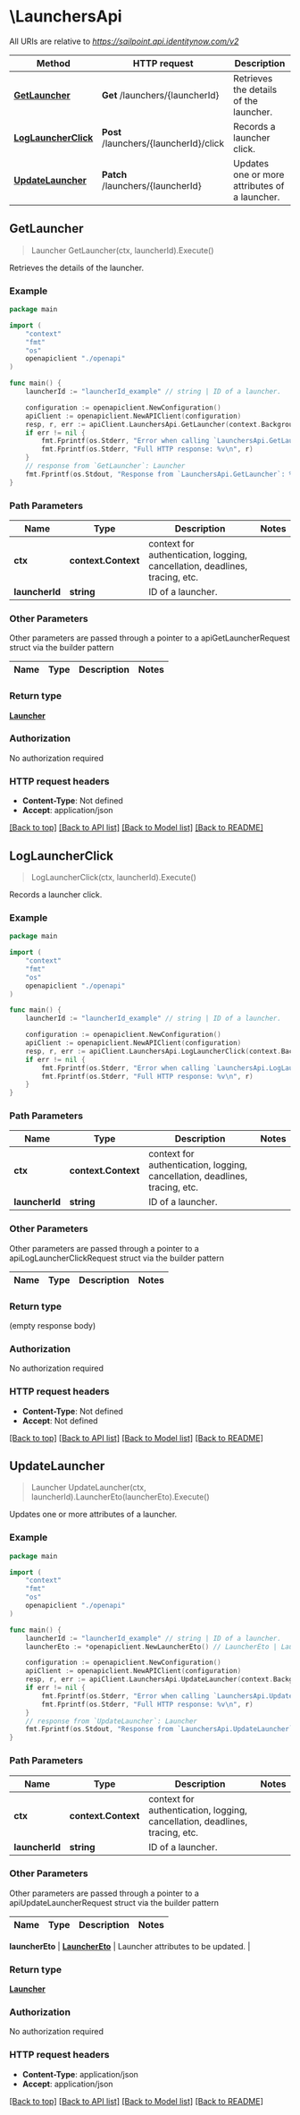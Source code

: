 # \LaunchersApi

All URIs are relative to *https://sailpoint.api.identitynow.com/v2*

Method | HTTP request | Description
------------- | ------------- | -------------
[**GetLauncher**](LaunchersApi.md#GetLauncher) | **Get** /launchers/{launcherId} | Retrieves the details of the launcher.
[**LogLauncherClick**](LaunchersApi.md#LogLauncherClick) | **Post** /launchers/{launcherId}/click | Records a launcher click.
[**UpdateLauncher**](LaunchersApi.md#UpdateLauncher) | **Patch** /launchers/{launcherId} | Updates one or more attributes of a launcher.



## GetLauncher

> Launcher GetLauncher(ctx, launcherId).Execute()

Retrieves the details of the launcher.



### Example

```go
package main

import (
    "context"
    "fmt"
    "os"
    openapiclient "./openapi"
)

func main() {
    launcherId := "launcherId_example" // string | ID of a launcher.

    configuration := openapiclient.NewConfiguration()
    apiClient := openapiclient.NewAPIClient(configuration)
    resp, r, err := apiClient.LaunchersApi.GetLauncher(context.Background(), launcherId).Execute()
    if err != nil {
        fmt.Fprintf(os.Stderr, "Error when calling `LaunchersApi.GetLauncher``: %v\n", err)
        fmt.Fprintf(os.Stderr, "Full HTTP response: %v\n", r)
    }
    // response from `GetLauncher`: Launcher
    fmt.Fprintf(os.Stdout, "Response from `LaunchersApi.GetLauncher`: %v\n", resp)
}
```

### Path Parameters


Name | Type | Description  | Notes
------------- | ------------- | ------------- | -------------
**ctx** | **context.Context** | context for authentication, logging, cancellation, deadlines, tracing, etc.
**launcherId** | **string** | ID of a launcher. | 

### Other Parameters

Other parameters are passed through a pointer to a apiGetLauncherRequest struct via the builder pattern


Name | Type | Description  | Notes
------------- | ------------- | ------------- | -------------


### Return type

[**Launcher**](Launcher.md)

### Authorization

No authorization required

### HTTP request headers

- **Content-Type**: Not defined
- **Accept**: application/json

[[Back to top]](#) [[Back to API list]](../README.md#documentation-for-api-endpoints)
[[Back to Model list]](../README.md#documentation-for-models)
[[Back to README]](../README.md)


## LogLauncherClick

> LogLauncherClick(ctx, launcherId).Execute()

Records a launcher click.



### Example

```go
package main

import (
    "context"
    "fmt"
    "os"
    openapiclient "./openapi"
)

func main() {
    launcherId := "launcherId_example" // string | ID of a launcher.

    configuration := openapiclient.NewConfiguration()
    apiClient := openapiclient.NewAPIClient(configuration)
    resp, r, err := apiClient.LaunchersApi.LogLauncherClick(context.Background(), launcherId).Execute()
    if err != nil {
        fmt.Fprintf(os.Stderr, "Error when calling `LaunchersApi.LogLauncherClick``: %v\n", err)
        fmt.Fprintf(os.Stderr, "Full HTTP response: %v\n", r)
    }
}
```

### Path Parameters


Name | Type | Description  | Notes
------------- | ------------- | ------------- | -------------
**ctx** | **context.Context** | context for authentication, logging, cancellation, deadlines, tracing, etc.
**launcherId** | **string** | ID of a launcher. | 

### Other Parameters

Other parameters are passed through a pointer to a apiLogLauncherClickRequest struct via the builder pattern


Name | Type | Description  | Notes
------------- | ------------- | ------------- | -------------


### Return type

 (empty response body)

### Authorization

No authorization required

### HTTP request headers

- **Content-Type**: Not defined
- **Accept**: Not defined

[[Back to top]](#) [[Back to API list]](../README.md#documentation-for-api-endpoints)
[[Back to Model list]](../README.md#documentation-for-models)
[[Back to README]](../README.md)


## UpdateLauncher

> Launcher UpdateLauncher(ctx, launcherId).LauncherEto(launcherEto).Execute()

Updates one or more attributes of a launcher.



### Example

```go
package main

import (
    "context"
    "fmt"
    "os"
    openapiclient "./openapi"
)

func main() {
    launcherId := "launcherId_example" // string | ID of a launcher.
    launcherEto := *openapiclient.NewLauncherEto() // LauncherEto | Launcher attributes to be updated.

    configuration := openapiclient.NewConfiguration()
    apiClient := openapiclient.NewAPIClient(configuration)
    resp, r, err := apiClient.LaunchersApi.UpdateLauncher(context.Background(), launcherId).LauncherEto(launcherEto).Execute()
    if err != nil {
        fmt.Fprintf(os.Stderr, "Error when calling `LaunchersApi.UpdateLauncher``: %v\n", err)
        fmt.Fprintf(os.Stderr, "Full HTTP response: %v\n", r)
    }
    // response from `UpdateLauncher`: Launcher
    fmt.Fprintf(os.Stdout, "Response from `LaunchersApi.UpdateLauncher`: %v\n", resp)
}
```

### Path Parameters


Name | Type | Description  | Notes
------------- | ------------- | ------------- | -------------
**ctx** | **context.Context** | context for authentication, logging, cancellation, deadlines, tracing, etc.
**launcherId** | **string** | ID of a launcher. | 

### Other Parameters

Other parameters are passed through a pointer to a apiUpdateLauncherRequest struct via the builder pattern


Name | Type | Description  | Notes
------------- | ------------- | ------------- | -------------

 **launcherEto** | [**LauncherEto**](LauncherEto.md) | Launcher attributes to be updated. | 

### Return type

[**Launcher**](Launcher.md)

### Authorization

No authorization required

### HTTP request headers

- **Content-Type**: application/json
- **Accept**: application/json

[[Back to top]](#) [[Back to API list]](../README.md#documentation-for-api-endpoints)
[[Back to Model list]](../README.md#documentation-for-models)
[[Back to README]](../README.md)

